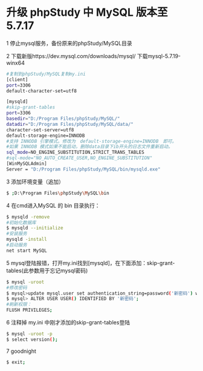 升级 phpStudy 中 MySQL 版本至 5.7.17 
===================================

1 停止mysql服务，备份原来的phpStudy/MySQL目录  

2 下载新版https://dev.mysql.com/downloads/mysql/ 下载mysql-5.7.19-winx64
```bash
#复制到phpStudy/MySQL复制my.ini
[client] 
port=3306 
default-character-set=utf8 

[mysqld]
#skip-grant-tables
port=3306
basedir="D:/Program Files/phpStudy/MySQL/"
datadir="D:/Program Files/phpStudy/MySQL/data/"
character-set-server=utf8
default-storage-engine=INNODB
#支持 INNODB 引擎模式。修改为　default-storage-engine=INNODB　即可。
#如果 INNODB 模式如果不能启动，删除data目录下ib开头的日志文件重新启动。
sql_mode=NO_ENGINE_SUBSTITUTION,STRICT_TRANS_TABLES 
#sql-mode="NO_AUTO_CREATE_USER,NO_ENGINE_SUBSTITUTION"
[WinMySQLAdmin] 
Server = "D:/Program Files/phpStudy/MySQL/bin/mysqld.exe"
```

3 添加环境变量（追加）

```bash
$ ;D:\Program Files\phpStudy\MySQL\bin
```

4 在cmd进入MySQL 的 bin 目录执行：

```bash
$ mysqld -remove
#初始化数据库
$ mysqld --initialize
#安装服务
mysqld -install
#启动服务
net start MySQL
```

5 mysql登陆报错，打开my.ini找到[mysqld]，在下面添加：skip-grant-tables(此参数用于忘记mysql密码)

```bash
$ mysql -uroot
#修改密码
$ mysql>update mysql.user set authentication_string=password('新密码') where user='root' and Host ='localhost';
$ mysql> ALTER USER USER() IDENTIFIED BY '新密码';
#刷新权限：
FLUSH PRIVILEGES;
```

6 注释掉 my.ini 中刚才添加的skip-grant-tables登陆

```bash
$ mysql -uroot -p
$ select version();
```

7 goodnight

```bash
$ exit;
```